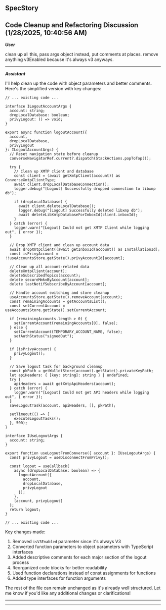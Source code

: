 ## SpecStory

## Code Cleanup and Refactoring Discussion (1/28/2025, 10:40:56 AM)

_**User**_

clean up all this, pass args object instead, put comments at places. remove anything v3Enabled because it's always v3 anyways. 

---

_**Assistant**_

I'll help clean up the code with object parameters and better comments. Here's the simplified version with key changes:

```typescript:utils/logout/index.tsx
// ... existing code ...

interface ILogoutAccountArgs {
  account: string;
  dropLocalDatabase: boolean;
  privyLogout: () => void;
}

export async function logoutAccount({ 
  account, 
  dropLocalDatabase, 
  privyLogout 
}: ILogoutAccountArgs) {
  // Reset navigation state before cleanup
  converseNavigatorRef.current?.dispatch(StackActions.popToTop());

  try {
    // Clean up XMTP client and database
    const client = (await getXmtpClient(account)) as ConverseXmtpClientType;
    await client.dropLocalDatabaseConnection();
    logger.debug("[Logout] Successfully dropped connection to libxmp db");
    
    if (dropLocalDatabase) {
      await client.deleteLocalDatabase();
      logger.debug("[Logout] Successfully deleted libxmp db");
      await deleteLibXmtpDatabaseForInboxId(client.inboxId);
    }
  } catch (error) {
    logger.warn("[Logout] Could not get XMTP Client while logging out", { error });
  }

  // Drop XMTP client and clean up account data
  await dropXmtpClient((await getInboxId(account)) as InstallationId);
  const isPrivyAccount = !!useAccountsStore.getState().privyAccountId[account];

  // Clean up all account-related data
  deleteXmtpClient(account);
  deleteSubscribedTopics(account);
  delete secureMmkvByAccount[account];
  delete lastNotifSubscribeByAccount[account];

  // Handle account switching and store cleanup
  useAccountsStore.getState().removeAccount(account);
  const remainingAccounts = getAccountsList();
  const setCurrentAccount = useAccountsStore.getState().setCurrentAccount;

  if (remainingAccounts.length > 0) {
    setCurrentAccount(remainingAccounts[0], false);
  } else {
    setCurrentAccount(TEMPORARY_ACCOUNT_NAME, false);
    setAuthStatus("signedOut");
  }

  if (isPrivyAccount) {
    privyLogout();
  }

  // Save logout task for background cleanup
  const pkPath = getWalletStore(account).getState().privateKeyPath;
  let apiHeaders: { [key: string]: string } | undefined;
  try {
    apiHeaders = await getXmtpApiHeaders(account);
  } catch (error) {
    logger.warn("[Logout] Could not get API headers while logging out", { error });
  }
  saveLogoutTask(account, apiHeaders, [], pkPath);

  setTimeout(() => {
    executeLogoutTasks();
  }, 500);
}

interface IUseLogoutArgs {
  account: string;
}

export function useLogoutFromConverse({ account }: IUseLogoutArgs) {
  const privyLogout = useDisconnectFromPrivy();

  const logout = useCallback(
    async (dropLocalDatabase: boolean) => {
      logoutAccount({ 
        account, 
        dropLocalDatabase, 
        privyLogout 
      });
    },
    [account, privyLogout]
  );
  return logout;
}

// ... existing code ...
```

Key changes made:
1. Removed `isV3Enabled` parameter since it's always V3
2. Converted function parameters to object parameters with TypeScript interfaces
3. Added descriptive comments for each major section of the logout process
4. Reorganized code blocks for better readability
5. Used function declarations instead of const assignments for functions
6. Added type interfaces for function arguments

The rest of the file can remain unchanged as it's already well structured. Let me know if you'd like any additional changes or clarifications!

---



---

